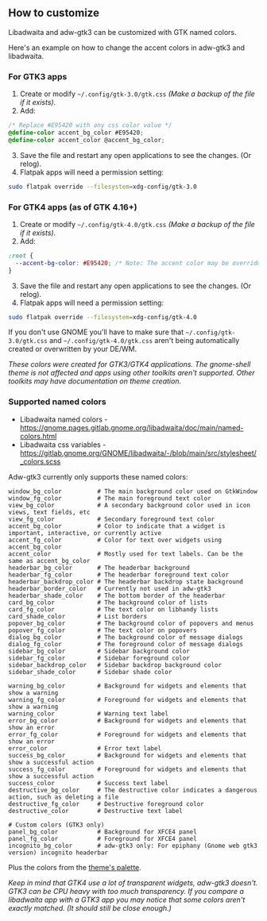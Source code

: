 ## How to customize

Libadwaita and adw-gtk3 can be customized with GTK named colors.

Here's an example on how to change the accent colors in adw-gtk3 and libadwaita.

### For GTK3 apps

1. Create or modify `~/.config/gtk-3.0/gtk.css` *(Make a backup of the file if it exists).*
2. Add:
```css
/* Replace #E95420 with any css color value */
@define-color accent_bg_color #E95420;
@define-color accent_color @accent_bg_color;
```
3. Save the file and restart any open applications to see the changes. (Or relog).
4. Flatpak apps will need a permission setting:
```bash
sudo flatpak override --filesystem=xdg-config/gtk-3.0
```

### For GTK4 apps (as of GTK 4.16+)

1. Create or modify `~/.config/gtk-4.0/gtk.css` *(Make a backup of the file if it exists).*
2. Add:
```css
:root {
  --accent-bg-color: #E95420; /* Note: The accent color may be overridden if you've changed the accent color in gnome-settings. */
}
```
3. Save the file and restart any open applications to see the changes. (Or relog).
4. Flatpak apps will need a permission setting:
```bash
sudo flatpak override --filesystem=xdg-config/gtk-4.0
```

If you don't use GNOME you'll have to make sure that `~/.config/gtk-3.0/gtk.css` and `~/.config/gtk-4.0/gtk.css` aren't being automatically created or overwritten by your DE/WM.

*These colors were created for GTK3/GTK4 applications. The gnome-shell theme is not affected and apps using other toolkits aren't supported. Other toolkits may have documentation on theme creation.*

### Supported named colors

* Libadwaita named colors - https://gnome.pages.gitlab.gnome.org/libadwaita/doc/main/named-colors.html
* Libadwaita css variables - https://gitlab.gnome.org/GNOME/libadwaita/-/blob/main/src/stylesheet/_colors.scss

Adw-gtk3 currently only supports these named colors:

```
window_bg_color          # The main background color used on GtkWindow
window_fg_color          # The main foreground text color
view_bg_color            # A secondary background color used in icon views, text fields, etc
view_fg_color            # Secondary foreground text color
accent_bg_color          # Color to indicate that a widget is important, interactive, or currently active
accent_fg_color          # Color for text over widgets using accent_bg_color
accent_color             # Mostly used for text labels. Can be the same as accent_bg_color
headerbar_bg_color       # The headerbar background
headerbar_fg_color       # The headerbar foreground text color
headerbar_backdrop_color # The headerbar backdrop state background
headerbar_border_color   # Currently not used in adw-gtk3
headerbar_shade_color    # The bottom border of the headerbar
card_bg_color            # The background color of lists
card_fg_color            # The text color on libhandy lists
card_shade_color         # List borders
popover_bg_color         # The background color of popovers and menus
popover_fg_color         # The text color on popovers
dialog_bg_color          # The background color of message dialogs
dialog_fg_color          # The foreground color of message dialogs
sidebar_bg_color         # Sidebar background color
sidebar_fg_color         # Sidebar foreground color
sidebar_backdrop_color   # Sidebar backdrop background color
sidebar_shade_color      # Sidebar shade color

warning_bg_color         # Background for widgets and elements that show a warning
warning_fg_color         # Foreground for widgets and elements that show a warning
warning_color            # Warning text label
error_bg_color           # Background for widgets and elements that show an error
error_fg_color           # Foreground for widgets and elements that show an error
error_color              # Error text label
success_bg_color         # Background for widgets and elements that show a successful action
success_fg_color         # Foreground for widgets and elements that show a successful action
success_color            # Success text label
destructive_bg_color     # The destructive color indicates a dangerous action, such as deleting a file
destructive_fg_color     # Destructive foreground color
destructive_color        # Destructive text label

# Custom colors (GTK3 only)
panel_bg_color           # Background for XFCE4 panel
panel_fg_color           # Foreground for XFCE4 panel
incognito_bg_color       # adw-gtk3 only: For epiphany (Gnome web gtk3 version) incognito headerbar
```

Plus the colors from the [theme's palette](https://github.com/lassekongo83/adw-gtk3/blob/main/gtk/src/adw-gtk3/gtk-3.0/_palette.scss).

*Keep in mind that GTK4 use a lot of transparent widgets, adw-gtk3 doesn't. GTK3 can be CPU heavy with too much transparency. If you compare a libadwaita app with a GTK3 app you may notice that some colors aren't exactly matched. (It should still be close enough.)*
